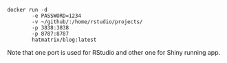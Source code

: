 ```
docker run -d 
        -e PASSWORD=1234 
        -v ~/github/:/home/rstudio/projects/ 
        -p 3838:3838 
        -p 8787:8787 
        hatmatrix/blog:latest
```

Note that one port is used for RStudio and other one for Shiny running app.
